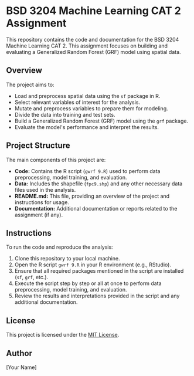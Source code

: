 # BSD 3204 Machine Learning CAT 2 Assignment

This repository contains the code and documentation for the BSD 3204 Machine Learning CAT 2. This assignment focuses on building and evaluating a Generalized Random Forest (GRF) model using spatial data.

## Overview

The project aims to:
- Load and preprocess spatial data using the `sf` package in R.
- Select relevant variables of interest for the analysis.
- Mutate and preprocess variables to prepare them for modeling.
- Divide the data into training and test sets.
- Build a Generalized Random Forest (GRF) model using the `grf` package.
- Evaluate the model's performance and interpret the results.

## Project Structure

The main components of this project are:
- **Code:** Contains the R script (`gwrf 9.R`) used to perform data preprocessing, model training, and evaluation.
- **Data:** Includes the shapefile (`fpc9.shp`) and any other necessary data files used in the analysis.
- **README.md:** This file, providing an overview of the project and instructions for usage.
- **Documentation:** Additional documentation or reports related to the assignment (if any).

## Instructions

To run the code and reproduce the analysis:
1. Clone this repository to your local machine.
2. Open the R script `gwrf 9.R` in your R environment (e.g., RStudio).
3. Ensure that all required packages mentioned in the script are installed (`sf`, `grf`, etc.).
4. Execute the script step by step or all at once to perform data preprocessing, model training, and evaluation.
5. Review the results and interpretations provided in the script and any additional documentation.

## License

This project is licensed under the [MIT License](LICENSE).

## Author

[Your Name]
